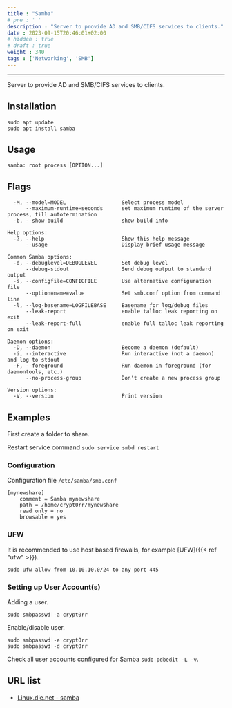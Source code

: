 ```yaml
---
title : "Samba"
# pre : ' '
description : "Server to provide AD and SMB/CIFS services to clients."
date : 2023-09-15T20:46:01+02:00
# hidden : true
# draft : true
weight : 340
tags : ['Networking', 'SMB']
---
```


---

Server to provide AD and SMB/CIFS services to clients.

## Installation

```plain
sudo apt update
sudo apt install samba
```

## Usage

```plain
samba: root process [OPTION...]
```

## Flags

```plain
  -M, --model=MODEL                  Select process model
      --maximum-runtime=seconds      set maximum runtime of the server process, till autotermination
  -b, --show-build                   show build info

Help options:
  -?, --help                         Show this help message
      --usage                        Display brief usage message

Common Samba options:
  -d, --debuglevel=DEBUGLEVEL        Set debug level
      --debug-stdout                 Send debug output to standard output
  -s, --configfile=CONFIGFILE        Use alternative configuration file
      --option=name=value            Set smb.conf option from command line
  -l, --log-basename=LOGFILEBASE     Basename for log/debug files
      --leak-report                  enable talloc leak reporting on exit
      --leak-report-full             enable full talloc leak reporting on exit

Daemon options:
  -D, --daemon                       Become a daemon (default)
  -i, --interactive                  Run interactive (not a daemon) and log to stdout
  -F, --foreground                   Run daemon in foreground (for daemontools, etc.)
      --no-process-group             Don't create a new process group

Version options:
  -V, --version                      Print version
```

## Examples

First create a folder to share.

Restart service command `sudo service smbd restart`

### Configuration

Configuration file `/etc/samba/smb.conf`

```plain
[mynewshare]
    comment = Samba mynewshare
    path = /home/crypt0rr/mynewshare
    read only = no
    browsable = yes
```

### UFW

It is recommended to use host based firewalls, for example [UFW]({{< ref "ufw" >}}).

```plain
sudo ufw allow from 10.10.10.0/24 to any port 445
```

### Setting up User Account(s)

Adding a user.

```plain
sudo smbpasswd -a crypt0rr
```

Enable/disable user.

```plain
sudo smbpasswd -e crypt0rr
sudo smbpasswd -d crypt0rr
```

Check all user accounts configured for Samba `sudo pdbedit -L -v`.

## URL list

- [Linux.die.net - samba](https://linux.die.net/man/7/samba)
